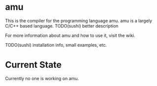 # amu

This is the compiler for the programming language amu. amu is a largely C/C++ based language.
TODO(sushi) better description

For more information about amu and how to use it, visit the wiki.

TODO(sushi) installation info, small examples, etc.

# Current State
Currently no one is working on amu.


